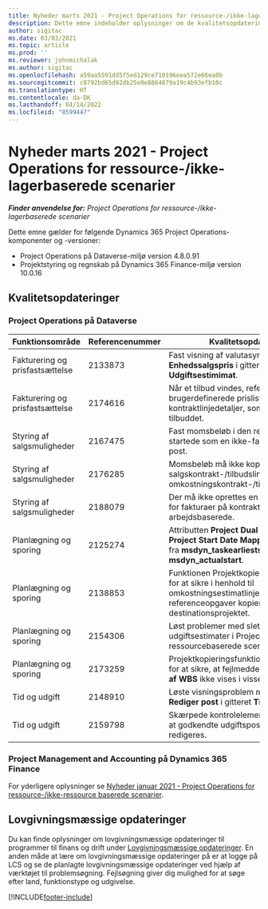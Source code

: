 ```yaml
---
title: Nyheder marts 2021 - Project Operations for ressource-/ikke-lagerbaserede scenarier
description: Dette emne indeholder oplysninger om de kvalitetsopdateringer, der er tilgængelige i udgivelsen i marts 2021 af Project Operations for ressource/ikke-lagerbaserede scenarier.
author: sigitac
ms.date: 03/03/2021
ms.topic: article
ms.prod: ''
ms.reviewer: johnmichalak
ms.author: sigitac
ms.openlocfilehash: a59aa5591dd5f5ed129ce710196eea572e66ea0b
ms.sourcegitcommit: c0792bd65d92db25e0e8864879a19c4b93efb10c
ms.translationtype: HT
ms.contentlocale: da-DK
ms.lasthandoff: 04/14/2022
ms.locfileid: "8599447"
---
```

# <a name="whats-new-march-2021---project-operations-for-resourcenon-stocked-based-scenarios"></a>Nyheder marts 2021 - Project Operations for ressource-/ikke-lagerbaserede scenarier

_**Finder anvendelse for:** Project Operations for ressource-/ikke-lagerbaserede scenarier_

Dette emne gælder for følgende Dynamics 365 Project Operations-komponenter og -versioner:

- Project Operations på Dataverse-miljø version 4.8.0.91 
- Projektstyring og regnskab på Dynamics 365 Finance-miljø version 10.0.16 

## <a name="quality-updates"></a>Kvalitetsopdateringer

### <a name="project-operations-on-dataverse"></a>Project Operations på Dataverse


| **Funktionsområde** | **Referencenummer** | **Kvalitetsopdatering** |
| --- | --- | --- |
| Fakturering og prisfastsættelse | 2133873 | Fast visning af valutasymbolet for **Enhedssalgspris** i gitteret **Udgiftsestimimat**. |
| Fakturering og prisfastsættelse | 2174616 | Når et tilbud vindes, refereres der til den brugerdefinerede prisliste for kontrakten i kontraktlinjedetaljer, som kopieres fra tilbuddet. |
| Styring af salgsmuligheder | 2167475 | Fast momsbeløb i den rette faktura, der startede som en ikke-faktureret faktisk post. |
| Styring af salgsmuligheder | 2176285 | Momsbeløb må ikke kopieres fra salgskontrakt-/tilbudslinjedetaljer til omkostningskontrakt-/tilbudslinjedetaljer. |
| Styring af salgsmuligheder | 2188079 | Der må ikke oprettes en opdelingsregel for fakturaer på kontrakter, der ikke er arbejdsbaserede. |
| Planlægning og sporing | 2125274 | Attributten **Project Dual Write Map** for **Project Start Date Mapping** er opdateret fra **msdyn\_taskearlieststart** til **msdyn\_actualstart**. |
| Planlægning og sporing | 2138853 | Funktionen Projektkopiering er opdateret for at sikre i henhold til omkostningsestimatlinjer, at referenceopgaver kopieres til destinationsprojektet. |
| Planlægning og sporing | 2154306 | Løst problemer med sletning af udgiftsestimater i Project Operations for ressourcebaserede scenarier. |
| Planlægning og sporing | 2173259 | Projektkopieringsfunktionen er opdateret for at sikre, at fejlmeddelelsen **Kopiering af WBS** ikke vises i visse scenarier. |
| Tid og udgift | 2148910 | Løste visningsproblem med siden **Rediger post** i gitteret **Tidsregistrering**. |
| Tid og udgift | 2159798 | Skærpede kontrolelementer for at sikre, at godkendte udgiftsposter ikke kan redigeres. |

### <a name="project-management-and-accounting-on-dynamics-365-finance"></a>Project Management and Accounting på Dynamics 365 Finance

For yderligere oplysninger se [Nyheder januar 2021 - Project Operations for ressource-/ikke-ressource baserede scenarier](whats-new-jan-2021-resource-based.md).

## <a name="regulatory-updates"></a>Lovgivningsmæssige opdateringer

Du kan finde oplysninger om lovgivningsmæssige opdateringer til programmer til finans og drift under [Lovgivningsmæssige opdateringer](/dynamics365/finance/localizations/regulatory-updates). En anden måde at lære om lovgivningsmæssige opdateringer på er at logge på LCS og se de planlagte lovgivningsmæssige opdateringer ved hjælp af værktøjet til problemsøgning. Fejlsøgning giver dig mulighed for at søge efter land, funktionstype og udgivelse.


[!INCLUDE[footer-include](../includes/footer-banner.md)]